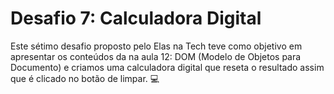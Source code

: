 # Desafio 7: Calculadora Digital

Este sétimo desafio proposto pelo Elas na Tech teve como objetivo em apresentar os conteúdos da na aula 12: DOM (Modelo de Objetos para Documento) e criamos uma calculadora digital que reseta o resultado assim que é clicado no botão de limpar. 💻
